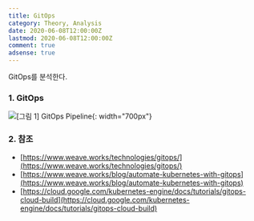 ```yaml
---
title: GitOps
category: Theory, Analysis
date: 2020-06-08T12:00:00Z
lastmod: 2020-06-08T12:00:00Z
comment: true
adsense: true
---
```


GitOps를 분석한다.

### 1. GitOps

![[그림 1] GitOps Pipeline]({{site.baseurl}}/images/theory_analysis/GitOps/GitOps_Pipeline.PNG){: width="700px"}

### 2. 참조

* [https://www.weave.works/technologies/gitops/](https://www.weave.works/technologies/gitops/)
* [https://www.weave.works/blog/automate-kubernetes-with-gitops](https://www.weave.works/blog/automate-kubernetes-with-gitops)
* [https://cloud.google.com/kubernetes-engine/docs/tutorials/gitops-cloud-build](https://cloud.google.com/kubernetes-engine/docs/tutorials/gitops-cloud-build)
